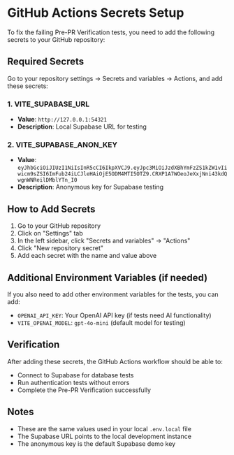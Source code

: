 # GitHub Actions Secrets Setup

To fix the failing Pre-PR Verification tests, you need to add the following secrets to your GitHub repository:

## Required Secrets

Go to your repository settings → Secrets and variables → Actions, and add these secrets:

### 1. VITE_SUPABASE_URL

- **Value**: `http://127.0.0.1:54321`
- **Description**: Local Supabase URL for testing

### 2. VITE_SUPABASE_ANON_KEY

- **Value**: `eyJhbGciOiJIUzI1NiIsInR5cCI6IkpXVCJ9.eyJpc3MiOiJzdXBhYmFzZS1kZW1vIiwicm9sZSI6ImFub24iLCJleHAiOjE5ODM4MTI5OTZ9.CRXP1A7WOeoJeXxjNni43kdQwgnWNReilDMblYTn_I0`
- **Description**: Anonymous key for Supabase testing

## How to Add Secrets

1. Go to your GitHub repository
2. Click on "Settings" tab
3. In the left sidebar, click "Secrets and variables" → "Actions"
4. Click "New repository secret"
5. Add each secret with the name and value above

## Additional Environment Variables (if needed)

If you also need to add other environment variables for the tests, you can add:

- `OPENAI_API_KEY`: Your OpenAI API key (if tests need AI functionality)
- `VITE_OPENAI_MODEL`: `gpt-4o-mini` (default model for testing)

## Verification

After adding these secrets, the GitHub Actions workflow should be able to:

- Connect to Supabase for database tests
- Run authentication tests without errors
- Complete the Pre-PR Verification successfully

## Notes

- These are the same values used in your local `.env.local` file
- The Supabase URL points to the local development instance
- The anonymous key is the default Supabase demo key
